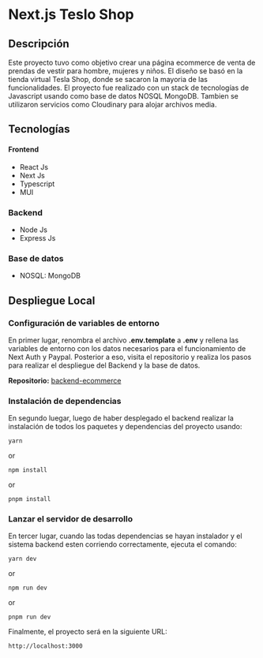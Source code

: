 # Next.js Teslo Shop

## Descripción

Este proyecto tuvo como objetivo crear una página ecommerce de venta de prendas de vestir para hombre, mujeres y niños. El diseño se basó en la tienda virtual Tesla Shop, donde se sacaron la mayoria de las funcionalidades. El proyecto fue realizado con un stack de tecnologías de Javascript usando como base de datos NOSQL MongoDB. Tambien se utilizaron servicios como Cloudinary para alojar archivos media.

## Tecnologías

#### Frontend

-   React Js
-   Next Js
-   Typescript
-   MUI

### Backend

-   Node Js
-   Express Js

### Base de datos

-   NOSQL: MongoDB

## Despliegue Local

### Configuración de variables de entorno

En primer lugar, renombra el archivo **.env.template** a **.env** y rellena las variables de entorno con los datos necesarios para el funcionamiento de Next Auth y Paypal. Posterior a eso, visita el repositorio y realiza los pasos para realizar el despliegue del Backend y la base de datos.

**Repositorio:** [backend-ecommerce](https://github.com/Joletuar/ecommerce-backend-node.git)

### Instalación de dependencias

En segundo luegar, luego de haber desplegado el backend realizar la instalación de todos los paquetes y dependencias del proyecto usando:

```
yarn
```

or

```
npm install
```

or

```
pnpm install
```

### Lanzar el servidor de desarrollo

En tercer lugar, cuando las todas dependencias se hayan instalador y el sistema backend esten corriendo correctamente, ejecuta el comando:

```
yarn dev
```

or

```
npm run dev
```

or

```
pnpm run dev
```

Finalmente, el proyecto será en la siguiente URL:

```
http://localhost:3000
```
